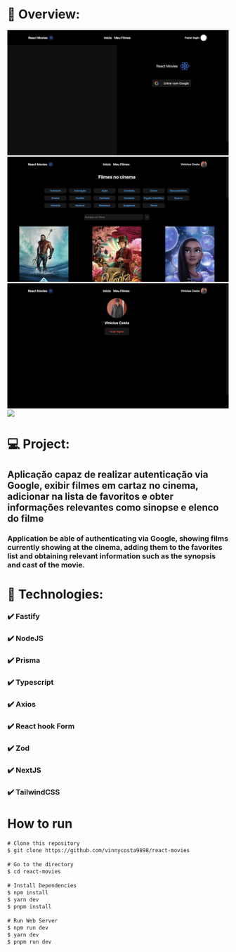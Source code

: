 # 📸 Overview:

![](.github/photo1.png)
![](.github/photo2.png)
![](.github/photo3.png)
![](.github/photo4.png)

# 💻 Project:

## Aplicação capaz de realizar autenticação via Google, exibir filmes em cartaz no cinema, adicionar na lista de favoritos e obter informações relevantes como sinopse e elenco do filme

### Application be able of authenticating via Google, showing films currently showing at the cinema, adding them to the favorites list and obtaining relevant information such as the synopsis and cast of the movie.

# 🚀 Technologies:

### ✔️ Fastify

### ✔️ NodeJS

### ✔️ Prisma

### ✔️ Typescript

### ✔️ Axios

### ✔️ React hook Form

### ✔️ Zod

### ✔️ NextJS

### ✔️ TailwindCSS

# How to run

```
# Clone this repository
$ git clone https://github.com/vinnycosta9898/react-movies

# Go to the directory
$ cd react-movies

# Install Dependencies
$ npm install
$ yarn dev
$ pnpm install

# Run Web Server
$ npm run dev
$ yarn dev
$ pnpm run dev
```
